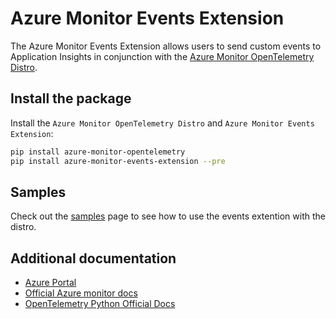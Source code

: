 # Azure Monitor Events Extension

The Azure Monitor Events Extension allows users to send custom events to Application Insights in conjunction with the [Azure Monitor OpenTelemetry Distro](https://learn.microsoft.com/azure/azure-monitor/app/opentelemetry-enable?tabs=python).

## Install the package

Install the `Azure Monitor OpenTelemetry Distro` and `Azure Monitor Events Extension`:

```Bash
pip install azure-monitor-opentelemetry
pip install azure-monitor-events-extension --pre
```

## Samples

Check out the [samples](https://github.com/microsoft/ApplicationInsights-Python/tree/main/azure-monitor-events-extension/samples) page to see how to use the events extention with the distro.

## Additional documentation

* [Azure Portal][azure_portal]
* [Official Azure monitor docs][azure_monitor_opentelemetry]
* [OpenTelemetry Python Official Docs][ot_python_docs]

<!-- LINKS -->
[azure_portal]: https://portal.azure.com
[azure_monitor_opentelemetry]: https://learn.microsoft.com/azure/azure-monitor/app/opentelemetry-enable?tabs=python
[ot_python_docs]: https://opentelemetry.io/docs/instrumentation/python/
